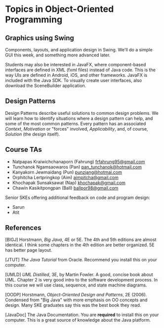 # Topics in Object-Oriented Programming

## Graphics using Swing

Components, layouts, and application design in Swing.  We'll do a simple GUI this week,
and something more advanced later.

Students may also be interested in JavaFX, where component-based interfaces are defined in XML (fxml files) instead of Java code.  This is the way UIs are defined in Android, iOS, and other frameworks.
JavaFX is included with the Java SDK. To visually create user interfaces, also download the
SceneBuilder application.

## Design Patterns

Design Patterns describe useful solutions to common design problems. We will learn how to
identify situations where a design pattern can help, and some of the most common patterns.
Every pattern has an associated *Context*, *Motivation* or "forces" involved,
*Applicability*, and, of course, *Solution* (the design itself). 

## Course TAs

* Natpapas Kraiwichchanaporn (Fahrung) frfahrung95@gmail.com
* Tunchanok Ngamsaowaros (Pan) pan_tunchanok@hotmail.com
* Kanyakorn Jewmaidang (Pun) punzjang@hotmai.com
* Orphitcha Lertpringkop (Aim) aimpitcha@gmail.com
* Khochapak Sunsaksawat (Nap) khochapak@gmail.com
* Chawin Kasikitpongpan (Ball) ballpor98@gmail.com

Senior SKEs offering additional feedback on code and program design:

* Sarun
* Atit

## References

[BIGJ] Horstmann, *Big Java*, 4E or 5E.  The 4th and 5th editions are almost identical. I think some chapters in the 4th edition are better organized. 5E has better page layout.

[JTUT] *The Java Tutorial* from Oracle.  Recommend you install this on your computer.

[UMLD] *UML Distilled*, 3E, by Martin Fowler.  A good, concise book about UML.  Chapter 2 is very good intro to the software development process. In this course we will use class, sequence, and state machine diagrams.

[OODP] Horstmann, *Object-Oriented Design and Patterns*, 2E (2006). Condensed from "Big Java" with more emphasis on OO concepts and design.  Many SKE graduates say this was the best book they read.

[JavaDoc] The Java Documentation. You are **required** to install this on your computer. This is a great source of knowledge about the Java platform.



